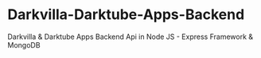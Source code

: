 # Darkvilla-Darktube-Apps-Backend
 Darkvilla & Darktube Apps Backend Api in Node JS - Express Framework & MongoDB
